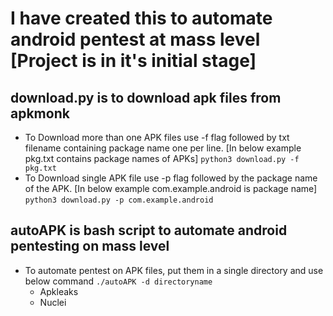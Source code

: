 # I have created this to automate android pentest at mass level [Project is in it's initial stage]
## download.py is to download apk files from apkmonk
- To Download more than one APK files use -f flag followed by txt filename containing package name one per line. [In below example pkg.txt contains package names of APKs]
  `python3 download.py -f pkg.txt`
- To Download single APK file use -p flag followed by the package name of the APK. [In below example com.example.android is package name]
  `python3 download.py -p com.example.android`    
## autoAPK is bash script to automate android pentesting on mass level
- To automate pentest on APK files, put them in a single directory and use below command
  `./autoAPK -d directoryname`
    - Apkleaks
    - Nuclei
